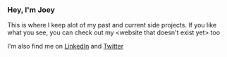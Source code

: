 ### Hey, I'm Joey

This is where I keep alot of my past and current side projects. If you like what you see, you can check out my <website that doesn't exist yet> too

I'm also find me on [LinkedIn](https://www.linkedin.com/in/jkru3/) and [Twitter](https://twitter.com/_Joey_Laurent_)

<!--
**jkru3/jkru3** is a ✨ _special_ ✨ repository because its `README.md` (this file) appears on your GitHub profile.

Here are some ideas to get you started:


- 🔭 I’m currently working on ...
- 🌱 I’m currently learning ...
- 👯 I’m looking to collaborate on ...
- 🤔 I’m looking for help with ...
- 💬 Ask me about ...
- 📫 How to reach me: ...
- 😄 Pronouns: ...
- ⚡ Fun fact: ...
-->
